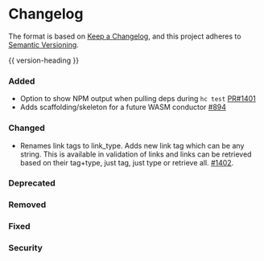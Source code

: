 # Changelog
The format is based on [Keep a Changelog](https://keepachangelog.com/en/1.0.0/),
and this project adheres to [Semantic Versioning](https://semver.org/spec/v2.0.0.html).

{{ version-heading }}

### Added

- Option to show NPM output when pulling deps during `hc test` [PR#1401](https://github.com/holochain/holochain-rust/pull/1401)
- Adds scaffolding/skeleton for a future WASM conductor [#894](https://github.com/holochain/holochain-rust/pull/894)

### Changed

- Renames link tags to link_type. Adds new link tag which can be any string. This is available in validation of links and links can be retrieved based on their tag+type, just tag, just type or retrieve all.  [#1402](https://github.com/holochain/holochain-rust/pull/1402).

### Deprecated

### Removed

### Fixed

### Security
